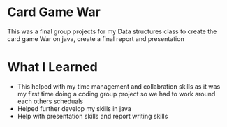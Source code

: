 # Card Game War

This was a final group projects for my Data structures class to create the card game War on java, create a final report and presentation

# What I Learned

* This helped with my time management and collabration skills as it was my first time doing a coding group project so we had to work around each others scheduals
* Helped further develop my skills in java
* Help with presentation skills and report writing skills
